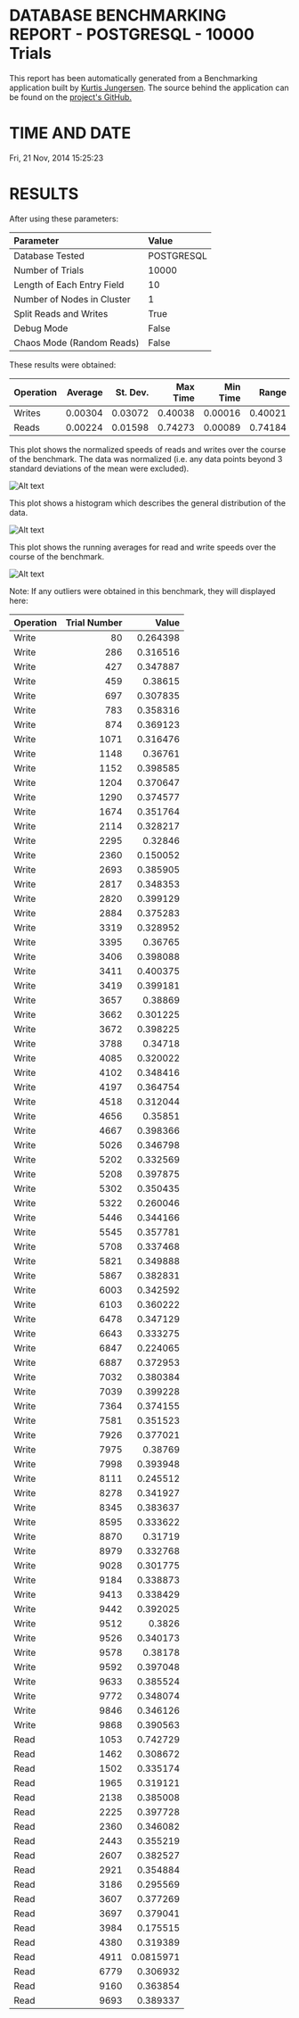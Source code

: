DATABASE BENCHMARKING REPORT - POSTGRESQL - 10000 Trials
=========================================

This report has been automatically generated from a Benchmarking application
built by [Kurtis Jungersen](http://kmjungersen.com).  The source behind the application can be found on the [project's GitHub.](https://github.com/kmjungersen/DB-Benchmarking)

TIME AND DATE
=============

Fri, 21 Nov, 2014 15:25:23


RESULTS
=======

After using these parameters:

| Parameter                  | Value      |
|:---------------------------|:-----------|
| Database Tested            | POSTGRESQL |
| Number of Trials           | 10000      |
| Length of Each Entry Field | 10         |
| Number of Nodes in Cluster | 1          |
| Split Reads and Writes     | True       |
| Debug Mode                 | False      |
| Chaos Mode (Random Reads)  | False      |

These results were obtained:

| Operation   |   Average |   St. Dev. |   Max Time |   Min Time |   Range |
|:------------|----------:|-----------:|-----------:|-----------:|--------:|
| Writes      |   0.00304 |    0.03072 |    0.40038 |    0.00016 | 0.40021 |
| Reads       |   0.00224 |    0.01598 |    0.74273 |    0.00089 | 0.74184 |

This plot shows the normalized speeds of reads and writes over the course of the benchmark.  The data was normalized (i.e. any data points beyond 3 standard deviations of the mean were excluded).

![Alt text](images/POSTGRESQL-Nov21-2014-15:25:23-rw.png "rw")

This plot shows a histogram which describes the general distribution of the data.

![Alt text](images/POSTGRESQL-Nov21-2014-15:25:23-stats.png "stats")

This plot shows the running averages for read and write speeds over the course of the benchmark.

![Alt text](images/POSTGRESQL-Nov21-2014-15:25:23-running_averages.png "running_averages")

Note: If any outliers were obtained in this benchmark, they will displayed here:

| Operation   |   Trial Number |     Value |
|:------------|---------------:|----------:|
| Write       |             80 | 0.264398  |
| Write       |            286 | 0.316516  |
| Write       |            427 | 0.347887  |
| Write       |            459 | 0.38615   |
| Write       |            697 | 0.307835  |
| Write       |            783 | 0.358316  |
| Write       |            874 | 0.369123  |
| Write       |           1071 | 0.316476  |
| Write       |           1148 | 0.36761   |
| Write       |           1152 | 0.398585  |
| Write       |           1204 | 0.370647  |
| Write       |           1290 | 0.374577  |
| Write       |           1674 | 0.351764  |
| Write       |           2114 | 0.328217  |
| Write       |           2295 | 0.32846   |
| Write       |           2360 | 0.150052  |
| Write       |           2693 | 0.385905  |
| Write       |           2817 | 0.348353  |
| Write       |           2820 | 0.399129  |
| Write       |           2884 | 0.375283  |
| Write       |           3319 | 0.328952  |
| Write       |           3395 | 0.36765   |
| Write       |           3406 | 0.398088  |
| Write       |           3411 | 0.400375  |
| Write       |           3419 | 0.399181  |
| Write       |           3657 | 0.38869   |
| Write       |           3662 | 0.301225  |
| Write       |           3672 | 0.398225  |
| Write       |           3788 | 0.34718   |
| Write       |           4085 | 0.320022  |
| Write       |           4102 | 0.348416  |
| Write       |           4197 | 0.364754  |
| Write       |           4518 | 0.312044  |
| Write       |           4656 | 0.35851   |
| Write       |           4667 | 0.398366  |
| Write       |           5026 | 0.346798  |
| Write       |           5202 | 0.332569  |
| Write       |           5208 | 0.397875  |
| Write       |           5302 | 0.350435  |
| Write       |           5322 | 0.260046  |
| Write       |           5446 | 0.344166  |
| Write       |           5545 | 0.357781  |
| Write       |           5708 | 0.337468  |
| Write       |           5821 | 0.349888  |
| Write       |           5867 | 0.382831  |
| Write       |           6003 | 0.342592  |
| Write       |           6103 | 0.360222  |
| Write       |           6478 | 0.347129  |
| Write       |           6643 | 0.333275  |
| Write       |           6847 | 0.224065  |
| Write       |           6887 | 0.372953  |
| Write       |           7032 | 0.380384  |
| Write       |           7039 | 0.399228  |
| Write       |           7364 | 0.374155  |
| Write       |           7581 | 0.351523  |
| Write       |           7926 | 0.377021  |
| Write       |           7975 | 0.38769   |
| Write       |           7998 | 0.393948  |
| Write       |           8111 | 0.245512  |
| Write       |           8278 | 0.341927  |
| Write       |           8345 | 0.383637  |
| Write       |           8595 | 0.333622  |
| Write       |           8870 | 0.31719   |
| Write       |           8979 | 0.332768  |
| Write       |           9028 | 0.301775  |
| Write       |           9184 | 0.338873  |
| Write       |           9413 | 0.338429  |
| Write       |           9442 | 0.392025  |
| Write       |           9512 | 0.3826    |
| Write       |           9526 | 0.340173  |
| Write       |           9578 | 0.38178   |
| Write       |           9592 | 0.397048  |
| Write       |           9633 | 0.385524  |
| Write       |           9772 | 0.348074  |
| Write       |           9846 | 0.346126  |
| Write       |           9868 | 0.390563  |
| Read        |           1053 | 0.742729  |
| Read        |           1462 | 0.308672  |
| Read        |           1502 | 0.335174  |
| Read        |           1965 | 0.319121  |
| Read        |           2138 | 0.385008  |
| Read        |           2225 | 0.397728  |
| Read        |           2360 | 0.346082  |
| Read        |           2443 | 0.355219  |
| Read        |           2607 | 0.382527  |
| Read        |           2921 | 0.354884  |
| Read        |           3186 | 0.295569  |
| Read        |           3607 | 0.377269  |
| Read        |           3697 | 0.379041  |
| Read        |           3984 | 0.175515  |
| Read        |           4380 | 0.319389  |
| Read        |           4911 | 0.0815971 |
| Read        |           6779 | 0.306932  |
| Read        |           9160 | 0.363854  |
| Read        |           9693 | 0.389337  |
